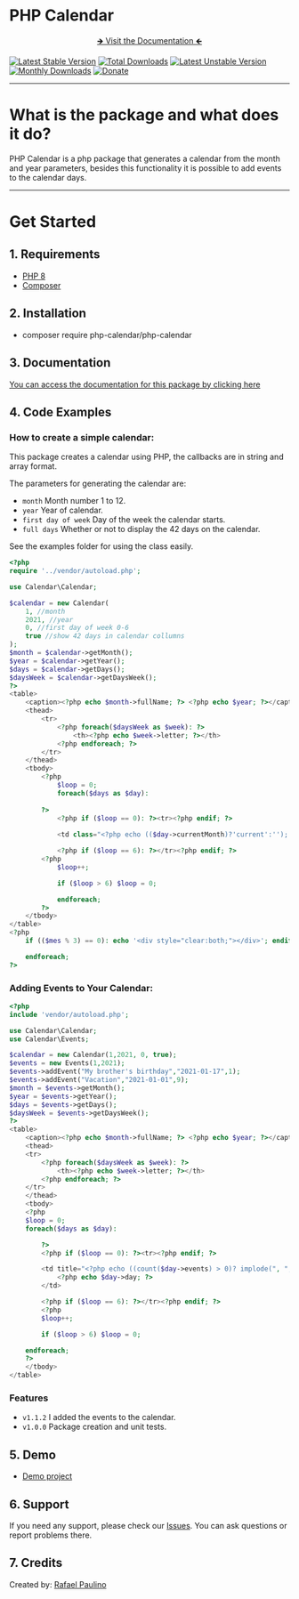 # PHP Calendar

<div align="center">
    <p align="center">
        <a href="https://php-calendar.docsforge.com/" target="_blank">&#129146; Visit the Documentation &#129144;</a>
    </p>
</div>

[![Latest Stable Version](https://poser.pugx.org/php-pagination/php-pagination/v/stable)](https://packagist.org/packages/php-pagination/php-pagination)
[![Total Downloads](https://poser.pugx.org/php-pagination/php-pagination/downloads)](https://packagist.org/packages/php-pagination/php-pagination)
[![Latest Unstable Version](https://poser.pugx.org/php-pagination/php-pagination/v/unstable)](https://packagist.org/packages/php-pagination/php-pagination)
[![Monthly Downloads](https://poser.pugx.org/php-pagination/php-pagination/d/monthly)](https://packagist.org/packages/php-pagination/php-pagination)
[![Donate](https://img.shields.io/badge/Donate-PayPal-green.svg)](https://www.paypal.com/cgi-bin/webscr?cmd=_s-xclick&hosted_button_id=SN4SZRSL5HPZU)

------

# What is the package and what does it do?

PHP Calendar is a php package that generates a calendar from the month and year parameters, besides this functionality it is possible to add events to the calendar days.

---

# Get Started

## 1. Requirements

- [PHP 8](https://www.php.net/releases/8.0/en.php)
- [Composer](https://getcomposer.org/)

## 2. Installation
- composer require php-calendar/php-calendar

## 3. Documentation
[You can access the documentation for this package by clicking here](https://php-calendar.docsforge.com/)

## 4. Code Examples

### How to create a simple calendar:

This package creates a calendar using PHP, the callbacks are in string and array format.

The parameters for generating the calendar are:
- `month` Month number 1 to 12.
- `year` Year of calendar.
- `first day of week` Day of the week the calendar starts.
- `full days` Whether or not to display the 42 days on the calendar.

See the examples folder for using the class easily.

```php
<?php
require '../vendor/autoload.php';

use Calendar\Calendar;

$calendar = new Calendar(
    1, //month
    2021, //year
    0, //first day of week 0-6
    true //show 42 days in calendar collumns
);
$month = $calendar->getMonth();
$year = $calendar->getYear();
$days = $calendar->getDays();
$daysWeek = $calendar->getDaysWeek();
?>
<table>
    <caption><?php echo $month->fullName; ?> <?php echo $year; ?></caption>
    <thead>
        <tr>
            <?php foreach($daysWeek as $week): ?>
                <th><?php echo $week->letter; ?></th>
            <?php endforeach; ?>
        </tr>
    </thead>
    <tbody>
        <?php 
            $loop = 0;
            foreach($days as $day):
                
        ?>
            <?php if ($loop == 0): ?><tr><?php endif; ?>
            
            <td class="<?php echo (($day->currentMonth)?'current':''); ?> <?php echo (($day->carbon->isToday() && $day->currentMonth)?'today':''); ?>"><?php echo $day->day; ?></td>

            <?php if ($loop == 6): ?></tr><?php endif; ?> 
        <?php 
            $loop++; 

            if ($loop > 6) $loop = 0;

            endforeach; 
        ?>
    </tbody>
</table>
<?php 
    if (($mes % 3) == 0): echo '<div style="clear:both;"></div>'; endif;

    endforeach; 
?>
```

### Adding Events to Your Calendar:

```php
<?php 
include 'vendor/autoload.php';

use Calendar\Calendar;
use Calendar\Events;

$calendar = new Calendar(1,2021, 0, true);
$events = new Events(1,2021);
$events->addEvent("My brother's birthday","2021-01-17",1);
$events->addEvent("Vacation","2021-01-01",9);
$month = $events->getMonth();
$year = $events->getYear();
$days = $events->getDays();
$daysWeek = $events->getDaysWeek();
?>
<table>
    <caption><?php echo $month->fullName; ?> <?php echo $year; ?></caption>
    <thead>
    <tr>
        <?php foreach($daysWeek as $week): ?>
            <th><?php echo $week->letter; ?></th>
        <?php endforeach; ?>
    </tr>
    </thead>
    <tbody>
    <?php
    $loop = 0;
    foreach($days as $day):

        ?>
        <?php if ($loop == 0): ?><tr><?php endif; ?>

        <td title="<?php echo ((count($day->events) > 0)? implode(", ",$day->events):''); ?>" class="<?php echo (($day->currentMonth)?'current':''); ?> <?php echo (($day->carbon->isToday() && $day->currentMonth)?'today':''); ?> <?php echo ((count($day->events) > 0)? 'events':''); ?>">
            <?php echo $day->day; ?>
        </td>

        <?php if ($loop == 6): ?></tr><?php endif; ?>
        <?php
        $loop++;

        if ($loop > 6) $loop = 0;

    endforeach;
    ?>
    </tbody>
</table>
```

### Features

- `v1.1.2` I added the events to the calendar.
- `v1.0.0` Package creation and unit tests.


## 5. Demo

 - [Demo project](https://projects.rafapaulino.com/php-calendar)

## 6. Support

If you need any support, please check our [Issues](https://github.com/rafapaulino/PHP-Calendar/issues). You can ask questions or report problems there.

## 7. Credits

Created by: [Rafael Paulino](https://github.com/rafapaulino/)